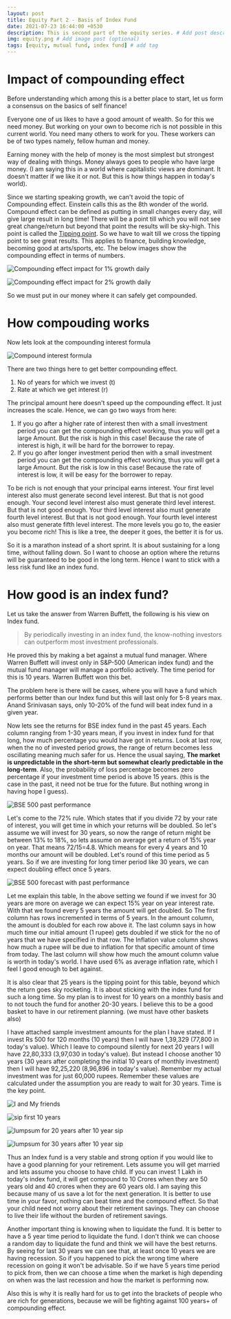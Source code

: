 ```yaml
---
layout: post
title: Equity Part 2 - Basis of Index Fund
date: 2021-07-23 16:44:00 +0530
description: This is second part of the equity series. # Add post description (optional)
img: equity.png # Add image post (optional)
tags: [equity, mutual fund, index fund] # add tag
---
```

# Impact of compounding effect

Before understanding which among this is a better place to start, let us form a consensus on the basics of self finance!

Everyone one of us likes to have a good amount of wealth. So for this we need money. But working on your own to become rich is not possible in this current world. You need many others to work for you. These workers can be of two types namely, fellow human and money.

Earning money with the help of money is the most simplest but strongest way of dealing with things. Money always goes to people who have large money. (I am saying this in a world where capitalistic views are dominant. It doesn't matter if we like it or not. But this is how things happen in today's world).

Since we starting speaking growth, we can't avoid the topic of Compounding effect. Einstein calls this as the 8th wonder of the world. Compound effect can be defined as putting in small changes every day, will give large result in long time! There will be a point till which you will not see great change/return but beyond that point the results will be sky-high. This point is called the <u>Tipping point</u>. So we have to wait till we cross the tipping point to see great results. This applies to finance, building knowledge, becoming good at arts/sports, etc. The below images show the compounding effect in terms of numbers.

![Compounding effect impact for 1% growth daily]({{site.baseurl}}/assets/img/compounding-power-1.jpeg)

![Compounding effect impact for 2% growth daily](https://www.chinasmack.com/wp-content/uploads/chinasmack/2014/01/peoples-daily-sina-weibo-people-who-work-a-bit-harder.jpg)

So we must put in our money where it can safely get compounded.

# How compouding works

Now lets look at the compounding interest formula

![Compound interest formula](https://img.money.com/2021/01/compound-interest-formula.jpg?quality=60)

There are two things here to get better compounding effect.
1. No of years for which we invest (t)
2. Rate at which we get interest (r)

The principal amount here doesn't speed up the compounding effect. It just increases the scale. Hence, we can go two ways from here:
1. If you go after a higher rate of interest then with a small investment period you can get the compounding effect working, thus you will get a large Amount. But the risk is high in this case! Because the rate of interest is high, it will be hard for the borrower to repay.
2. If you go after longer investment period then with a small investment period you can get the compounding effect working, thus you will get a large Amount. But the risk is low in this case! Because the rate of interest is low, it will be easy for the borrower to repay.

To be rich is not enough that your principal earns interest. Your first level interest also must generate second level interest. But that is not good enough. Your second level interest also must generate third level interest. But that is not good enough. Your third level interest also must generate fourth level interest. But that is not good enough. Your fourth level interest also must generate fifth level interest. The more levels you go to, the easier you become rich! This is like a tree, the deeper it goes, the better it is for us.

So it is a marathon instead of a short sprint. It is about sustaining for a long time, without falling down. So I want to choose an option where the returns will be guaranteed to be good in the long term. Hence I want to stick with a less risk fund like an index fund.

# How good is an index fund?

Let us take the answer from Warren Buffett, the following is his view on Index fund.

> By periodically investing in an index fund, the know-nothing investors can outperform most investment professionals.

He proved this by making a bet against a mutual fund manager. Where Warren Buffett will invest only in S&P-500 (American index fund) and the mutual fund manager will manage a portfolio actively. The time period for this is 10 years. Warren Buffett won this bet.

The problem here is there will be cases, where you will have a fund which performs better than our Index fund but this will last only for 5-8 years max. Anand Srinivasan says, only 10-20% of the fund will beat index fund in a given year.

Now lets see the returns for BSE index fund in the past 45 years. Each column ranging from 1-30 years mean, if you invest in index fund for that long, how much percentage you would have got in returns. Look at last row, when the no of invested period grows, the range of return becomes less oscillating meaning much safer for us. Hence the usual saying, **The market is unpredictable in the short-term but somewhat clearly predictable in the long-term**. Also, the probability of loss percentage becomes zero percentage if your investment time period is above 15 years. (this is the case in the past, it need not be true for the future. But nothing wrong in having hope I guess).

![BSE 500 past performance](https://investingfunda.com/wp-content/uploads/2015/04/WhatsApp-Image-2020-05-10-at-2.49.48-PM.jpeg)

Let's come to the 72% rule. Which states that if you divide 72 by your rate of interest, you will get time in which your returns will be doubled. So let's assume we will invest for 30 years, so now the range of return might be between 13% to 18%, so lets assume on average get a return of 15% year on year. That means 72/15=4.8. Which means for every 4 years and 10 months our amount will be doubled. Let's round of this time period as 5 years. So if we are investing for long timer period like 30 years, we can expect doubling effect once 5 years.

![BSE 500 forecast with past performance]({{site.baseurl}}/assets/img/bse_500_forcast_with_past_performance.png)

Let me explain this table, In the above setting we found if we invest for 30 years are more on average we can expect 15% year on year interest rate. With that we found every 5 years the amount will get doubled. So The first column has rows incremented in terms of 5 years. In the amount column, the amount is doubled for each row above it. The last column says in how much time our initial amount (1 rupee) gets doubled if we stick for the no of years that we have specified in that row. The Inflation value column shows how much a rupee will be due to inflation for that specific amount of time from today. The last column will show how much the amount column value is worth in today's world. I have used 6% as average inflation rate, which I feel I good enough to bet against.

It is also clear that 25 years is the tipping point for this table, beyond which the return goes sky rocketing. It is about sticking with the index fund for such a long time. So my plan is to invest for 10 years on a monthly basis and to not touch the fund for another 20-30 years. I believe this to be a good basket to have in our retirement planning. (we must have other baskets also)

I have attached sample investment amounts for the plan I have stated. If I invest Rs 500 for 120 months (10 years) then I will have 1,39,329 (77,800 in today's value). Which I leave to compound silently for next 20 years I will have 22,80,333 (3,97,030 in today's value). But instead I choose another 10 years (30 years after completing the initial 10 years of monthly investment) then I will have 92,25,220 (8,96,896 in today's value). Remember my actual investment was for just 60,000 rupees. Remember these values are calculated under the assumption you are ready to wait for 30 years. Time is the key point.

![I and My friends]({{site.baseurl}}/assets/img/we-in-rest.jpg)

![sip first 10 years]({{site.baseurl/assets/img/sip_first_10_years.png}})

![lumpsum for 20 years after 10 year sip]({{site.baseurl/assets/img/lumpsum_for_20_years_after_10_year_sip.png}})

![lumpsum for 30 years after 10 year sip]({{site.baseurl/assets/img/lumpsum_for_30_years_after_10_year_sip.png}})

Thus an Index fund is a very stable and strong option if you would like to have a good planning for your retirement. Lets assume you will get married and lets assume you choose to have child. If you can invest 1 Lakh in today's index fund, it will get compound to 10 Crores when they are 50 years old and 40 crores when they are 60 years old. I am saying this because many of us save a lot for the next generation. It is better to use time in your favor, nothing can beat time and the compound effect. So that your child need not worry about their retirement savings. They can choose to live their life without the burden of retirement savings.

Another important thing is knowing when to liquidate the fund. It is better to have a 5 year time period to liquidate the fund. I don't think we can choose a random day to liquidate the fund and think we will have the best returns. By seeing for last 30 years we can see that, at least once 10 years we are having recession. So if you happened to pick the wrong time where recession on going it won't be advisable. So if we have 5 years time period to pick from, then we can choose a time when the market is high depending on when was the last recession and how the market is performing now.

Also this is why it is really hard for us to get into the brackets of people who are rich for generations, because we will be fighting against 100 years+ of compounding effect.